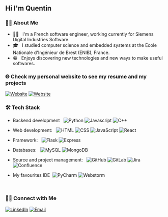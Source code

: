 
<h2> Hi I'm Quentin</h2>

<h3> 👨‍💻 About Me </h3>

- 👨‍💻 &nbsp; I'm a French software engineer, working currently for Siemens Digital Industries Software.
- 🎓 &nbsp; I studied computer science and embedded systems at the Ecole Nationale d'Ingénieur de Brest (ENIB), France.
- 😁 &nbsp; Enjoys discovering new technologies and new ways to make useful softwares.

<h3> 🌐 Check my personal website to see my resume and my projects</h3>
<p>
<a href="https://www.quentinp.me/" target="_blank"><img alt="Website" src="https://img.shields.io/badge/My portfolio-quentinp.me-blue?style=for-the-badge&logo=google-chrome&logoColor=white"></a>
<a href="https://strava-stats.quentinp.me" target="_blank"><img alt="Website" src="https://img.shields.io/badge/My latest project-Strava 3D Stats-blue?style=for-the-badge&logo=githubsponsors"></a>
</p>

<h3>🛠 Tech Stack</h3>

- Backend development &nbsp;
  ![Python](https://img.shields.io/badge/Python-14354C?style=for-the-badge&logo=python&logoColor=white)
  ![Javascript](https://img.shields.io/badge/JavaScript-F7DF1E?style=for-the-badge&logo=javascript&logoColor=black)
  ![C++](https://img.shields.io/badge/C%2B%2B-00599C?style=for-the-badge&logo=c%2B%2B&logoColor=white)

- Web development: &nbsp;
  ![HTML](https://img.shields.io/badge/HTML-DD4B25?style=for-the-badge&logo=html5&logoColor=white)
  ![CSS](https://img.shields.io/badge/CSS-254BDD?&style=for-the-badge&logo=css3&logoColor=white)
  ![JavaScript](https://img.shields.io/badge/JavaScript-F7DF1E?style=for-the-badge&logo=javascript&logoColor=black)
  ![React](https://img.shields.io/badge/React-20232A?style=for-the-badge&logo=react&logoColor=61DAFB)

- Framework: &nbsp;
 ![Flask](https://img.shields.io/badge/Flask-000000?style=for-the-badge&logo=flask&logoColor=white)
 ![Express](https://img.shields.io/badge/Express-404D59?style=for-the-badge&logo=express)

- Databases: &nbsp;
  ![MySQL](https://img.shields.io/badge/MySQL-00000F?style=for-the-badge&logo=mysql&logoColor=white)
  ![MongoDB](https://img.shields.io/badge/MongoDB-4EA94B?style=for-the-badge&logo=mongodb&logoColor=white)
- Source and project management: &nbsp; 
 ![GitHub](https://img.shields.io/badge/GitHub-100000?style=for-the-badge&logo=github&logoColor=white`)
  ![GitLab](https://img.shields.io/badge/GitLab-330F63?style=for-the-badge&logo=gitlab&logoColor=white)
  ![Jira](https://img.shields.io/badge/Jira-0052CC?style=for-the-badge&logo=jira&logoColor=white)
  ![Confluence](https://img.shields.io/badge/Confluence-0052CC?style=for-the-badge&logo=confluence&logoColor=white)
- My favourites IDE&nbsp;
  ![PyCharm](https://img.shields.io/badge/-PyCharm-1ECE86?style=for-the-badge&logo=pycharm&logoColor=000)
  ![Webstorm](https://img.shields.io/badge/-Webstorm-00C7D0?style=for-the-badge&logo=webstorm&logoColor=000)
  
<br/>

<h3> 🤝🏻 Connect with Me </h3>

<p>
<a href="https://linkedin.com/in/QuentinPhilipp/"><img alt="LinkedIn" src="https://img.shields.io/badge/LinkedIn-Quentin%20Philipp%20-blue?style=for-the-badge&logo=linkedin"></a>
<a href="mailto:quentin.philipp@outlook.fr"><img alt="Email" src="https://img.shields.io/badge/Email-quentin.philipp@hotmail.fr-blue?style=for-the-badge&logo=gmail"></a>
</p>

